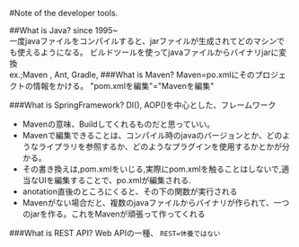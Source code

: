#Note of the developer tools.

##What is Java?
since 1995~<br>
一度javaファイルをコンパイルすると、jarファイルが生成されてどのマシンでも使えるようになる。
ビルドツールを使ってjavaファイルからバイナリjarに変換
<br>
	ex.;Maven , Ant, Gradle,
###What is Maven?
Maven=po.xmlにそのプロジェクトの情報をかける。
"pom.xmlを編集"="Mavenを編集"


###What is SpringFramework?
DI(), AOP()を中心とした、フレームワーク

- Mavenの意味、Buildしてくれるものだと思っていい。
- Mavenで編集できることは、コンパイル時のjavaのバージョンとか、どのようなライプラリを参照するか、どのようなプラグインを使用するかとかが分かる。
- その書き換えは,pom.xmlをいじる,実際にpom.xmlを触ることはしないで,適当なUIを編集することで、po.xmlが編集される.
- anotation直後のところにくると、その下の関数が実行される
- Mavenがない場合だと、複数のjavaファイルからバイナリが作られて、一つのjarを作る。これをMavenが頑張って作ってくれる

###What is REST API?
Web APIの一種、
``REST=休養ではない``


